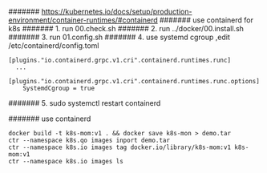 ####### https://kubernetes.io/docs/setup/production-environment/container-runtimes/#containerd
####### use containerd for k8s
####### 1. run 00.check.sh
####### 2. run ../docker/00.install.sh
####### 3. run 01.config.sh
####### 4. use systemd cgroup ,edit /etc/containerd/config.toml
```
[plugins."io.containerd.grpc.v1.cri".containerd.runtimes.runc]
  ...
  [plugins."io.containerd.grpc.v1.cri".containerd.runtimes.runc.options]
    SystemdCgroup = true
```
####### 5. sudo systemctl restart containerd


####### use containerd
```
docker build -t k8s-mom:v1 . && docker save k8s-mon > demo.tar
ctr --namespace k8s.qo images inport demo.tar
ctr --namespace k8s.io images tag docker.io/library/k8s-mom:v1 k8s-mom:v1
ctr --namespace k8s.io images ls
```